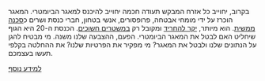 <p>בקרוב, יחוייב כל אזרח המבקש תעודה חכמה יחוייב להיכנס  למאגר הביומטרי. המאגר הוכרז
על ידי מומחי אבטחה, פרופסורים, אנשי בטחון, חברי כנסת ושרים 
כ<a href="http://m.no2bio.org/post-letters-to-knesset.html" target="_blank">סכנה ממשית</a>.
הוא מיותר,
<a href="http://m.no2bio.org/post-costs.html" target="_blank">יקר להחריד</a>
ומקובל רק
<a href="https://dubiousdod.org/biomap" target="_blank">במשטרים חשוכים</a>.
הכנסת ה-20 היא הגוף שיחליט האם לבטל את המאגר הביומטרי. הפעם, ההצבעה שלנו משנה. מי מבטיח <span class="yes">להגן על הנתונים שלנו ולבטל את המאגר?</span>
מי <span class="no">מפקיר את הפרטיות שלנו?</span> 
את ההחלטה בקלפי תעשו בעצמכם.</p>

<a href="http://no2bio.org/the-problem/" target="_blank">למידע נוסף</a>
